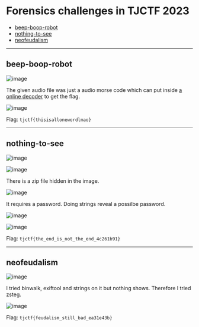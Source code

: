 # Forensics challenges in TJCTF 2023
- [beep-boop-robot](#beep-boop-robot)
- [nothing-to-see](#nothing-to-see)
- [neofeudalism](#neofeudalism)

-----

## beep-boop-robot

![image](https://github.com/jeromepalayoor/ctf-archive-hub/assets/63996033/cef4d75d-218b-4d47-bbc8-4224c7ec6c65)

The given audio file was just a audio morse code which can put inside [a online decoder](https://databorder.com/transfer/morse-sound-receiver/) to get the flag.

![image](https://github.com/jeromepalayoor/ctf-archive-hub/assets/63996033/9e28e79b-06d9-442e-bddb-807b3ef4bcba)

Flag: `tjctf{thisisallonewordlmao}`

-----

## nothing-to-see

![image](https://github.com/jeromepalayoor/ctf-archive-hub/assets/63996033/00375090-1376-41c2-8eef-64809d249eae)

![image](https://github.com/jeromepalayoor/ctf-archive-hub/assets/63996033/aae00eec-0e82-453b-9247-4d814899c451)

There is a zip file hidden in the image.

![image](https://github.com/jeromepalayoor/ctf-archive-hub/assets/63996033/31b234e2-8586-45ec-a88d-dd318d50bf5b)

It requires a password. Doing strings reveal a possilbe password.

![image](https://github.com/jeromepalayoor/ctf-archive-hub/assets/63996033/53e4cf5c-880d-4fc5-8c26-423be0e3d4c8)

![image](https://github.com/jeromepalayoor/ctf-archive-hub/assets/63996033/0d048078-a9d9-4fbf-8c8d-3b1a5b2df510)

Flag: `tjctf{the_end_is_not_the_end_4c261b91}`

-----

## neofeudalism

![image](https://github.com/jeromepalayoor/ctf-archive-hub/assets/63996033/1d3e8021-fe99-440e-87f1-81f4f6663a96)

I tried binwalk, exiftool and strings on it but nothing shows. Therefore I tried zsteg.

![image](https://github.com/jeromepalayoor/ctf-archive-hub/assets/63996033/fa216898-2e9e-4195-aea6-352b8d06a095)

Flag: `tjctf{feudalism_still_bad_ea31e43b}`
